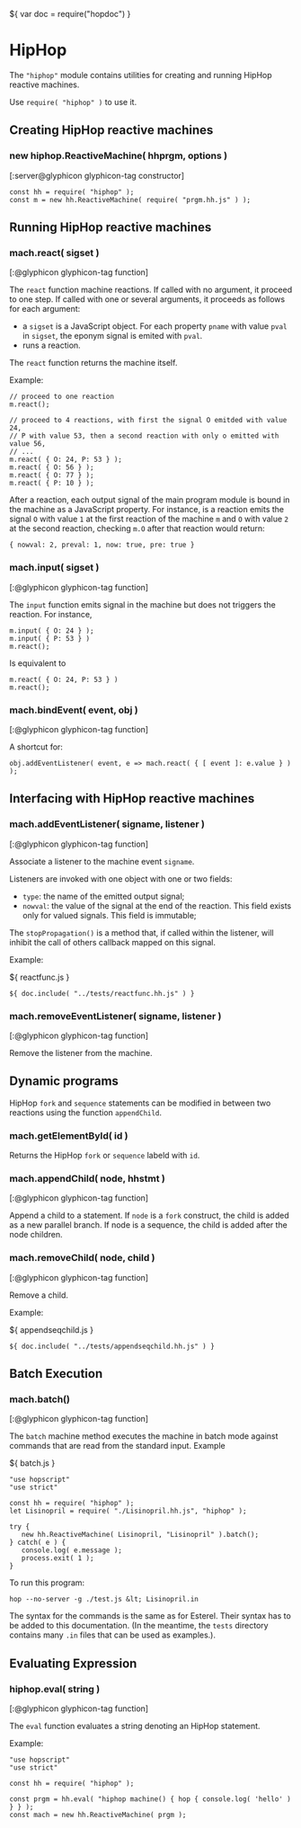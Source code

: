 ${ var doc = require("hopdoc") }

HipHop
======

The `"hiphop"` module contains utilities for creating and running
HipHop reactive machines.

Use `require( "hiphop" )` to use it.


Creating HipHop reactive machines
---------------------------------

### new hiphop.ReactiveMachine( hhprgm, options ) ###
[:server@glyphicon glyphicon-tag constructor]

```hopscript
const hh = require( "hiphop" );
const m = new hh.ReactiveMachine( require( "prgm.hh.js" ) );
```

Running HipHop reactive machines
--------------------------------

### mach.react( sigset ) ###
[:@glyphicon glyphicon-tag function]

The `react` function machine reactions. If called with no argument,
it proceed to one step. If called with one or several arguments, it
proceeds as follows for each argument:

  * a `sigset` is a JavaScript object. For each property `pname` with
 value `pval` in `sigset`, the eponym signal is emited with `pval`.
  * runs a reaction.


The `react` function returns the machine itself. 

Example:

```hopscript
// proceed to one reaction
m.react(); 

// proceed to 4 reactions, with first the signal O emitded with value 24,
// P with value 53, then a second reaction with only o emitted with value 56,
// ...
m.react( { O: 24, P: 53 } );
m.react( { O: 56 } );
m.react( { O: 77 } );
m.react( { P: 10 } );
```

After a reaction, each output signal of the main program module is
bound in the machine as a JavaScript property. For instance, is a
reaction emits the signal `O` with value `1` at the first reaction
of the machine `m` and `O` with value `2` at the second reaction, checking 
`m.O` after that reaction would return:

```
{ nowval: 2, preval: 1, now: true, pre: true }
```

### mach.input( sigset ) ###
[:@glyphicon glyphicon-tag function]

The `input` function emits signal in the machine but does not
triggers the reaction. For instance,

```hopscript
m.input( { O: 24 } );
m.input( { P: 53 } )
m.react();
```

Is equivalent to

```hopscript
m.react( { O: 24, P: 53 } )
m.react();
```

### mach.bindEvent( event, obj ) ###
[:@glyphicon glyphicon-tag function]

A shortcut for:

```hopscript
obj.addEventListener( event, e => mach.react( { [ event ]: e.value } ) );
```

Interfacing with HipHop reactive machines
-----------------------------------------

### mach.addEventListener( signame, listener ) ###
[:@glyphicon glyphicon-tag function]

Associate a listener to the machine event `signame`.

Listeners are invoked with one object with one or two fields:

  * `type`: the name of the emitted output signal;
  * `nowval`: the value of the signal at the end of the reaction.
 This field exists only for valued signals. This field is immutable;


The `stopPropagation()` is a method that, if called within the listener, will
inhibit the call of others callback mapped on this signal.

Example:

${ <span class="label label-info">reactfunc.js</span> }

```hopscript
${ doc.include( "../tests/reactfunc.hh.js" ) }
```

### mach.removeEventListener( signame, listener ) ###
[:@glyphicon glyphicon-tag function]

Remove the listener from the machine.


Dynamic programs
----------------

HipHop `fork` and `sequence` statements can be modified in between two
reactions using the function `appendChild`.

### mach.getElementById( id ) ###

Returns the HipHop `fork` or `sequence` labeld with `id`.

### mach.appendChild( node, hhstmt ) ###
[:@glyphicon glyphicon-tag function]

Append a child to a statement. If `node` is a `fork` construct, the
child is added as a new parallel branch. If node is a sequence, the
child is added after the node children.

### mach.removeChild( node, child ) ###
[:@glyphicon glyphicon-tag function]

Remove a child.

Example:

${ <span class="label label-info">appendseqchild.js</span> }

```hopscript
${ doc.include( "../tests/appendseqchild.hh.js" ) }
```


Batch Execution
---------------

### mach.batch() ###
[:@glyphicon glyphicon-tag function]

The `batch` machine method executes the machine in batch mode against
commands that are read from the standard input. Example

${ <span class="label label-info">batch.js</span> }

```hopscript
"use hopscript"
"use strict"

const hh = require( "hiphop" );
let Lisinopril = require( "./Lisinopril.hh.js", "hiphop" );

try {
   new hh.ReactiveMachine( Lisinopril, "Lisinopril" ).batch();
} catch( e ) {
   console.log( e.message );
   process.exit( 1 );
}
```

To run this program:

```shell
hop --no-server -g ./test.js &lt; Lisinopril.in
```

The syntax for the commands is the same as for Esterel. Their syntax
has to be added to this documentation. (In the meantime, the `tests`
directory contains many `.in` files that can be used as examples.).


Evaluating Expression
---------------------

### hiphop.eval( string ) ###
[:@glyphicon glyphicon-tag function]

The `eval` function evaluates a string denoting an HipHop statement.

Example:

```hopscript
"use hopscript"
"use strict"

const hh = require( "hiphop" );

const prgm = hh.eval( "hiphop machine() { hop { console.log( 'hello' ) } } );
const mach = new hh.ReactiveMachine( prgm );
```
